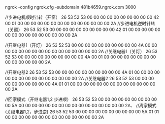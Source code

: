 ngrok -config ngrok.cfg -subdomain 481b4659.ngrok.com 3000


//步进电机顺时针转（开窗）
26 53 52 53 00 00 00 00 00 00 00 00 00 00 42 00 01 00 00 00 00 00 00 00 00 00 00 00 00 00 00 2A
//步进电机逆时针转（关窗）
26 53 52 53 00 00 00 00 00 00 00 00 00 00 42 01 00 00 00 00 00 00 00 00 00 00 00 00 00 00 00 2A


//开继电器1（开灯）
26 53 52 53 00 00 00 00 00 00 00 00 00 00 4A 00 00 00 00 00 00 00 00 00 00 00 00 00 00 00 00 2A
//关继电器1（关灯）
26 53 52 53 00 00 00 00 00 00 00 00 00 00 4A 00 01 00 00 00 00 00 00 00 00 00 00 00 00 00 00 2A


//开继电器2
26 53 52 53 00 00 00 00 00 00 00 00 00 00 4A 01 00 00 00 00 00 00 00 00 00 00 00 00 00 00 00 2A
//关继电器2
26 53 52 53 00 00 00 00 00 00 00 00 00 00 4A 01 01 00 00 00 00 00 00 00 00 00 00 00 00 00 00 2A


//回家模式（开继电器1,2 步进顺）
26 53 52 53 00 00 00 00 00 00 00 00 00 00 5A 00 00 00 00 00 00 00 00 00 00 00 00 00 00 00 00 2A、
//离家模式(关继电器1,2，步进逆)
26 53 52 53 00 00 00 00 00 00 00 00 00 00 5A 01 01 00 00 00 00 00 00 00 00 00 00 00 00 00 00 2A

